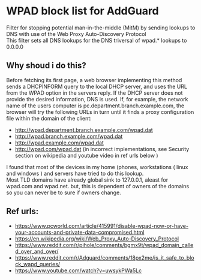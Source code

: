 # WPAD block list for AddGuard
  
Filter for stopping potential man-in-the-middle (MitM) by sending lookups to DNS with use of the Web Proxy Auto-Discovery Protocol  
This filter sets all DNS lookups for the DNS triversal of wpad.* lookups to 0.0.0.0
  
## Why shoud i do this? 
Before fetching its first page, a web browser implementing this method sends a 
DHCPINFORM query to the local DHCP server, and uses the URL from the WPAD option in 
the servers reply. If the DHCP server does not provide the desired information, DNS is used. 
If, for example, the network name of the users computer 
is pc.department.branch.example.com, the browser will 
try the following URLs in turn until it finds a proxy configuration file within the domain of the client:   
  
- http://wpad.department.branch.example.com/wpad.dat
- http://wpad.branch.example.com/wpad.dat
- http://wpad.example.com/wpad.dat
- http://wpad.com/wpad.dat (in incorrect implementations, see Security section on wikipedia and youtube video in ref urls below )

I found that most of the devices in my home (phones, workstations ( linux and windows ) and servers have tried to do this lookup.   
Most TLD domains have already global sink to 127.0.0.1, aleast for wpad.com and wpad.net. but, this is dependent of owners of the domains so you can never be to sure if owners change.
  
## Ref urls:
- https://www.pcworld.com/article/415991/disable-wpad-now-or-have-your-accounts-and-private-data-compromised.html
- https://en.wikipedia.org/wiki/Web_Proxy_Auto-Discovery_Protocol
- https://www.reddit.com/r/pihole/comments/bgmx9t/wpad_domain_called_over_and_over/
- https://www.reddit.com/r/Adguard/comments/18px2me/is_it_safe_to_block_wapd_queries/
- https://www.youtube.com/watch?v=uwsykPWa5Lc

